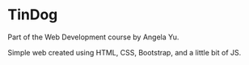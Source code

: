 # TinDog

Part of the Web Development course by Angela Yu. 

Simple web created using HTML, CSS, Bootstrap, and a little bit of JS.
